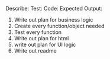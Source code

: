 Describe:
Test:
Code:
Expected Output:








1. Write out plan for business logic
2. Create every function/object needed
3. Test every function
4. Write out plan for html
5. write out plan for UI logic
6. Write out readme